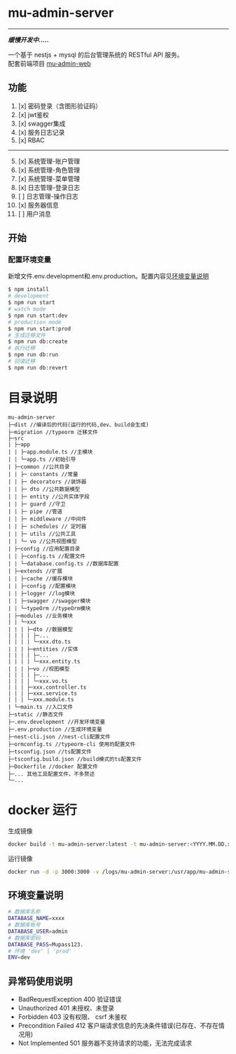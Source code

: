 # mu-admin-server
---
***缓慢开发中.....***<br>

一个基于 nestjs + mysql 的后台管理系统的 RESTful API 服务。<br>
配套前端项目 [mu-admin-web](https://github.com/w-mf/mu-admin-web)

## 功能
1. [x] 密码登录（含图形验证码）
2. [x] jwt鉴权
3. [x] swagger集成
4. [x] 服务日志记录
5. [x] RBAC
------
5. [x] 系统管理-账户管理
6. [x] 系统管理-角色管理 
7. [x] 系统管理-菜单管理
8. [x] 日志管理-登录日志
9. [ ] 日志管理-操作日志
10. [x] 服务器信息 
11. [ ] 用户消息

## 开始
### 配置环境变量
新增文件.env.development和.env.production。配置内容见[环境变量说明](#环境变量说明)
```bash
$ npm install
# development
$ npm run start
# watch mode
$ npm run start:dev
# production mode
$ npm run start:prod
# 生成迁移文件
$ npm run db:create
# 执行迁移
$ npm run db:run
# 回滚迁移
$ npm run db:revert
```
# 目录说明
```
mu-admin-server
├─dist //编译后的代码(运行的代码,dev、build会生成)
├─migration //typeorm 迁移文件
├─src
| ├─app
| | ├─app.module.ts //主模块
| | └─app.ts //初始引导 
| ├─common //公共目录
| | ├─ constants //常量
| | ├─ decorators //装饰器
| | ├─ dto //公共数据模型
| | ├─ entity //公共实体字段
| | ├─ guard //守卫
| | ├─ pipe //管道
| | ├─ middleware //中间件
| | ├─ schedules // 定时器
| | ├─ utils //公共工具
| | └─ vo //公共视图模型
| ├─config //应用配置目录
| | ├─config.ts //配置文件
| | └─database.config.ts //数据库配置
| ├─extends //扩展
| | ├─cache //缓存模块
| | ├─config //配置模块
| | ├─logger //log模块
| | ├─swagger //swagger模块
| | └─typeOrm //typeOrm模块
| ├─modules //业务模块
| | └─xxx
| | | ├─dto //数据模型
| | | | ├─...
| | | | └─xxx.dto.ts
| | | ├─entities //实体
| | | | ├─...
| | | | └─xxx.entity.ts
| | | ├─vo //视图模型
| | | | ├─...
| | | | └─xxx.vo.ts
| | | ├─xxx.controller.ts
| | | ├─xxx.service.ts
| | | └─xxx.module.ts
| └─main.ts //入口文件
├─static //静态文件
├─.env.development //开发环境变量
├─.env.production //生成环境变量
├─nest-cli.json //nest-cli配置文件
├─ormconfig.ts //typeorm-cli 使用的配置文件
├─tsconfig.json //ts配置文件
├─tsconfig.build.json //build模式的ts配置文件
├─Dockerfile //docker 配置文件
├─... 其他工具配置文件，不多赘述
└─...
```

# docker 运行
生成镜像
```bash
docker build -t mu-admin-server:latest -t mu-admin-server:<YYYY.MM.DD.xx> .
```

运行镜像
```bash
docker run -d -p 3000:3000 -v /logs/mu-admin-server:/usr/app/mu-admin-server/logs --name muAdminServer mu-admin-server
```

## 环境变量说明
```bash
# 数据库名称
DATABASE_NAME=xxxx
# 数据库账号
DATABASE_USER=admin
# 数据库密码
DATABASE_PASS=Mupass123.
# 环境 'dev' | 'prod'
ENV=dev
```

## 异常码使用说明
- BadRequestException 400 验证错误
- Unauthorized 401 未授权、未登录
- Forbidden 403 没有权限、 csrf 未鉴权
- Precondition Failed 412	客户端请求信息的先决条件错误(已存在、不存在情况用)
- Not Implemented 501	服务器不支持请求的功能，无法完成请求
